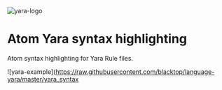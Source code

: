 ![yara-logo](http://plusvic.github.io/yara/images/logo.png)
# Atom Yara syntax highlighting

Atom syntax highlighting for Yara Rule files.

![yara-example](https://raw.githubusercontent.com/blacktop/language-yara/master/yara_syntax
